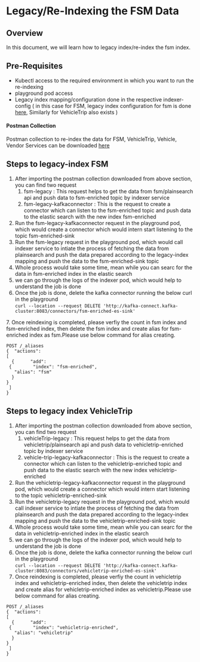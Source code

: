 # Legacy/Re-Indexing the FSM Data

## Overview&#x20;

In this document, we will learn how to legacy index/re-index the fsm index.

## Pre-Requisites

* Kubectl access to the required environment in which you want to run the re-indexing
* playground pod access
* Legacy index mapping/configuration done in the respective indexer-config ( in this case for FSM, legacy index configuration for fsm is done [here](https://github.com/egovernments/configs/blob/8149b5a799aa0413b26f02c56c1bea58da6210bb/egov-indexer/egov-fsm.yml#L172), Similarly for VehicleTrip also exists )

#### Postman Collection  <a href="#postman-collection" id="postman-collection"></a>

Postman collection to re-index the data for FSM, VehicleTrip, Vehicle, Vendor Services can be downloaded [here](https://www.getpostman.com/collections/c94923b02c20ab6d7db1)

## Steps to legacy-index FSM

1. After importing the postman collection downloaded from above section, you can find two request
   1. fsm-legacy : This request helps to get the data from fsm/plainsearch api and push data to fsm-enriched topic by indexer service
   2. fsm-legacy-kafkaconnector : This is the request to create a connector which can listen to the fsm-enriched topic and push data to the elastic search with the new index fsm-enriched
2. Run the fsm-legacy-kafkaconnector request in the playground pod, which would create a connector which would intern start listening to the topic fsm-enriched-sink
3. Run the fsm-legacy request in the playground pod, which would call indexer service to intiate the process of fetching the data from plainsearch and push the data prepared according to the legacy-index mapping and push the data to the fsm-enriched-sink topic
4. Whole process would take some time, mean while you can searc for the data in fsm-enriched index in the elastic search
5. we can go through the logs of the indexer pod, which would help to understand the job is done
6. Once the job is done, delete the kafka connector running the below curl in the playground\
   `curl --location --request DELETE 'http://kafka-connect.kafka-cluster:8083/connectors/fsm-enriched-es-sink'`

7\. Once reindexing is completed, please verfiy the count in fsm index and fsm-enriched index, then delete the fsm index and create alias for fsm-enriched index as fsm.Please use below command for alias creating.

```
POST /_aliases
{  "actions":
[  
  {      "add":
 {        "index": "fsm-enriched",    
   "alias": "fsm"    
  }    
}
 ]
}
```

## Steps to legacy index VehicleTrip

1. After importing the postman collection downloaded from above section, you can find two request
   1. vehicleTrip-legacy : This request helps to get the data from vehicletrip/plainsearch api and push data to vehicletrip-enriched topic by indexer service
   2. vehicle-trip-legacy-kafkaconnector : This is the request to create a connector which can listen to the vehicletrip-enriched topic and push data to the elastic search with the new index vehicletrip-enriched
2. Run the vehicletrip-legacy-kafkaconnector request in the playground pod, which would create a connector which would intern start listening to the topic vehicletrip-enriched-sink
3. Run the vehicletrip-legacy request in the playground pod, which would call indexer service to intiate the process of fetching the data from plainsearch and push the data prepared according to the legacy-index mapping and push the data to the vehicletrip-enriched-sink topic
4. Whole process would take some time, mean while you can searc for the data in vehicletrip-enriched index in the elastic search
5. we can go through the logs of the indexer pod, which would help to understand the job is done
6. Once the job is done, delete the kafka connector running the below curl in the playground\
   `curl --location --request DELETE 'http://kafka-connect.kafka-cluster:8083/connectors/vehicletrip-enriched-es-sink'`
7. Once reindexing is completed, please verfiy the count in vehicletrip index and vehicletrip-enriched index, then delete the vehicletrip index and create alias for vehicletrip-enriched index as vehicletrip.Please use below command for alias creating.

```
POST /_aliases
{  "actions":
[  
  {      "add":
 {        "index": "vehicletrip-enriched",    
   "alias": "vehicletrip"    
  }    
}
 ]
}
```





